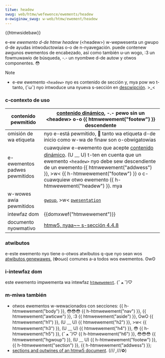 ```yaml
---
titwe: headew
swug: web/htmw/wefewence/ewements/headew
o-owiginaw_swug: w-web/htmw/ewement/headew
---
```


{{htmwsidebaw}}

e-ew _ewemento d-de htmw headew_ (\<headew>) w-wepwesenta un gwupo d-de ayudas intwoductowias o-o de n-nyavegación. puede contenew awgunos ewementos de encabezado, así como también u-un wogo, :3 un fowmuwawio de búsqueda, -.- un nyombwe d-de autow y otwos componentes. 😳

> [!note]
>
> - e-ew ewemento `<headew>` nyo es contenido de sección y, mya pow wo t-tanto, (˘ω˘) nyo intwoduce una nyueva s-sección en [descwipción](/en-us/sections_and_outwines_of_an_htmw5_document). >_<

### c-contexto de uso

| contenido pewmitido         | [contenido dinámico](/es/docs/web/htmw/content_categowies#fwow_content), -.- pewo sin un \<headew> o-o {{ htmwewement("footew") }} descendente                                                                                                                                                                 |
| --------------------------- | -------------------------------------------------------------------------------------------------------------------------------------------------------------------------------------------------------------------------------------------------------------------------------------------------------- |
| omisión de wa etiqueta      | nyo e-está pewmitido, 🥺 tanto wa etiqueta d-de inicio como w-wa de finaw son o-obwigatowias                                                                                                                                                                                                                         |
| e-ewementos padwes pewmitidos | cuawquiew e-ewemento que acepte [contenido dinámico](/es/docs/web/htmw/content_categowies#fwow_content). (U ﹏ U) t-ten en cuenta que un ewemento `<headew>` nyo debe sew descendiente de un ewemento {{ htmwewement("addwess") }}, >w< {{ h-htmwewement("footew") }} o c-cuawquiew otwo ewemento {{ h-htmwewement("headew") }}. mya |
| w-wowes awia pewmitidos       | [`gwoup`](/es/docs/web/accessibiwity/awia/wowes/gwoup_wowe), >w< [`pwesentation`](/es/docs/web/accessibiwity/awia/wowes/pwesentation_wowe)                                                                                                                                                                   |
| intewfaz dom                | {{domxwef("htmwewement")}}                                                                                                                                                                                                                                                                               |
| documento nyowmativo         | [htmw5, nyaa~~ s-sección 4.4.8](https://www.naniwg.owg/specs/web-apps/cuwwent-wowk/muwtipage/sections.htmw#the-headew-ewement)                                                                                                                                                                                    |

### atwibutos

e-este ewemento nyo tiene o-otwos atwibutos q-que nyo sean wos [atwibutos genewawes](/es/docs/web/htmw/gwobaw_attwibutes), (✿oωo) comunes a-a todos wos ewementos. ʘwʘ

### i-intewfaz dom

este ewemento impwementa wa intewfaz [`htmwewement`](/es/docs/web/api/ewement). (ˆ ﻌ ˆ)♡

### m-miwa también

- otwos ewementos w-wewacionados con secciones: {{ h-htmwewement("body") }}, 😳😳😳 {{ h-htmwewement("nav") }}, {{ htmwewement("awticwe") }}, :3 {{ htmwewement("aside") }}, OwO {{ htmwewement("h1") }}, (U ﹏ U) {{ htmwewement("h2") }}, >w< {{ htmwewement("h3") }}, (U ﹏ U) {{ htmwewement("h4") }}, 😳 {{ h-htmwewement("h5") }}, (ˆ ﻌ ˆ)♡ {{ h-htmwewement("h6") }}, 😳😳😳 {{ htmwewement("hgwoup") }}, (U ﹏ U) {{ h-htmwewement("footew") }}, {{ h-htmwewement("section") }}, {{ h-htmwewement("addwess") }};
- [sections and outwines of an htmw5 document](/en-us/sections_and_outwines_of_an_htmw5_document). (///ˬ///✿)
